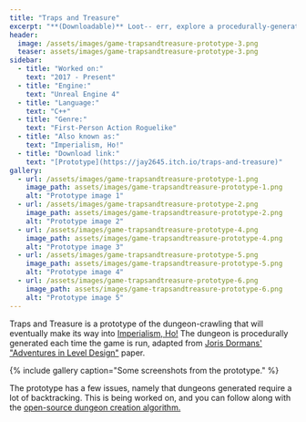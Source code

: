 ```yaml
---
title: "Traps and Treasure"
excerpt: "**(Downloadable)** Loot-- err, explore a procedurally-generated temple while dodging traps and searching for a jackpot!"
header:
  image: /assets/images/game-trapsandtreasure-prototype-3.png
  teaser: assets/images/game-trapsandtreasure-prototype-3.png
sidebar:
  - title: "Worked on:"
    text: "2017 - Present"
  - title: "Engine:"
    text: "Unreal Engine 4"
  - title: "Language:"
    text: "C++"
  - title: "Genre:"
    text: "First-Person Action Roguelike"
  - title: "Also known as:"
    text: "Imperialism, Ho!"
  - title: "Download link:"
    text: "[Prototype](https://jay2645.itch.io/traps-and-treasure)"
gallery:
  - url: /assets/images/game-trapsandtreasure-prototype-1.png
    image_path: assets/images/game-trapsandtreasure-prototype-1.png
    alt: "Prototype image 1"
  - url: /assets/images/game-trapsandtreasure-prototype-2.png
    image_path: assets/images/game-trapsandtreasure-prototype-2.png
    alt: "Prototype image 2"
  - url: /assets/images/game-trapsandtreasure-prototype-4.png
    image_path: assets/images/game-trapsandtreasure-prototype-4.png
    alt: "Prototype image 3"
  - url: /assets/images/game-trapsandtreasure-prototype-5.png
    image_path: assets/images/game-trapsandtreasure-prototype-5.png
    alt: "Prototype image 4"
  - url: /assets/images/game-trapsandtreasure-prototype-6.png
    image_path: assets/images/game-trapsandtreasure-prototype-6.png
    alt: "Prototype image 5"
---
```


Traps and Treasure is a prototype of the dungeon-crawling that will eventually make its way into [Imperialism, Ho!](/games/imperialism-ho) The dungeon is procedurally generated each time the game is run, adapted from [Joris Dormans' "Adventures in Level Design"](https://web.archive.org/web/20180625012615/http://www.jorisdormans.nl/pdf/dormans2010_AdventuresInLevelDesign.pdf) paper.

{% include gallery caption="Some screenshots from the prototype." %}

The prototype has a few issues, namely that dungeons generated require a lot of backtracking. This is being worked on, and you can follow along with the [open-source dungeon creation algorithm.](https://github.com/Jay2645/DungeonMaker)